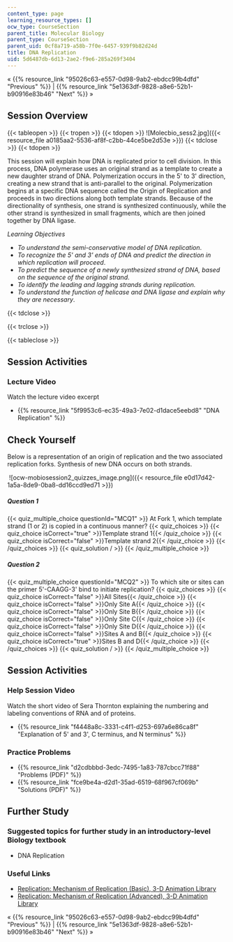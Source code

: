```yaml
---
content_type: page
learning_resource_types: []
ocw_type: CourseSection
parent_title: Molecular Biology
parent_type: CourseSection
parent_uid: 0cf8a719-a58b-7f0e-6457-939f9b82d24d
title: DNA Replication
uid: 5d6487db-6d13-2ae2-f9e6-285a269f3404
---
```


« {{% resource_link "95026c63-e557-0d98-9ab2-ebdcc99b4dfd" "Previous" %}} | {{% resource_link "5e1363df-9828-a8e6-52b1-b90916e83b46" "Next" %}} »

Session Overview
----------------

{{< tableopen >}}
{{< tropen >}}
{{< tdopen >}}
![Molecbio_sess2.jpg]({{< resource_file a0185aa2-5536-af8f-c2bb-44ce5be2d53e >}})
{{< tdclose >}}
{{< tdopen >}}


This session will explain how DNA is replicated prior to cell division. In this process, DNA polymerase uses an original strand as a template to create a new daughter strand of DNA. Polymerization occurs in the 5' to 3' direction, creating a new strand that is anti-parallel to the original. Polymerization begins at a specific DNA sequence called the Origin of Replication and proceeds in two directions along both template strands. Because of the directionality of synthesis, one strand is synthesized continuously, while the other strand is synthesized in small fragments, which are then joined together by DNA ligase.

_Learning Objectives_

*   _To understand the semi-conservative model of DNA replication_.
*   _To recognize the 5' and 3' ends of DNA and predict the direction in which replication will proceed_.
*   _To predict the sequence of a newly synthesized strand of DNA, based on the sequence of the original strand_.
*   _To identify the leading and lagging strands during replication._
*   _To understand the function of helicase and DNA ligase and explain why they are necessary_.


{{< tdclose >}}

{{< trclose >}}

{{< tableclose >}}

Session Activities
------------------

### Lecture Video

Watch the lecture video excerpt

*   {{% resource_link "5f9953c6-ec35-49a3-7e02-d1dace5eebd8" "DNA Replication" %}}

Check Yourself
--------------

Below is a representation of an origin of replication and the two associated replication forks. Synthesis of new DNA occurs on both strands.

 ![ocw-mobiosession2_quizzes_image.png]({{< resource_file e0d17d42-1a5a-8de9-0ba8-dd16ccd9ed71 >}})

##### Question 1
 {{< quiz_multiple_choice questionId="MCQ1" >}} At Fork 1, which template strand (1 or 2) is copied in a continuous manner? {{< quiz_choices >}} {{< quiz_choice isCorrect="true" >}}Template strand 1{{< /quiz_choice >}} {{< quiz_choice isCorrect="false" >}}Template strand 2{{< /quiz_choice >}} {{< /quiz_choices >}} {{< quiz_solution / >}} {{< /quiz_multiple_choice >}}
##### Question 2
 {{< quiz_multiple_choice questionId="MCQ2" >}} To which site or sites can the primer 5'-CAAGG-3' bind to initiate replication? {{< quiz_choices >}} {{< quiz_choice isCorrect="false" >}}All Sites{{< /quiz_choice >}} {{< quiz_choice isCorrect="false" >}}Only Site A{{< /quiz_choice >}} {{< quiz_choice isCorrect="false" >}}Only Site B{{< /quiz_choice >}} {{< quiz_choice isCorrect="false" >}}Only Site C{{< /quiz_choice >}} {{< quiz_choice isCorrect="false" >}}Only Site D{{< /quiz_choice >}} {{< quiz_choice isCorrect="false" >}}Sites A and B{{< /quiz_choice >}} {{< quiz_choice isCorrect="true" >}}Sites B and D{{< /quiz_choice >}} {{< /quiz_choices >}} {{< quiz_solution / >}} {{< /quiz_multiple_choice >}}

Session Activities
------------------

### Help Session Video

Watch the short video of Sera Thornton explaining the numbering and labeling conventions of RNA and of proteins.

*   {{% resource_link "f4448a8c-3331-c4f1-d253-697a6e86ca8f" "Explanation of 5' and 3', C terminus, and N terminus" %}}

### Practice Problems

*   {{% resource_link "d2cdbbbd-3edc-7495-1a83-787cbcc71f88" "Problems (PDF)" %}}
*   {{% resource_link "fce9be4a-d2d1-35ad-6519-68f967cf069b" "Solutions (PDF)" %}}

Further Study
-------------

### Suggested topics for further study in an introductory-level Biology textbook

*   DNA Replication

### Useful Links

*   [Replication: Mechanism of Replication (Basic), 3-D Animation Library](http://www.dnalc.org/resources/3d/03-mechanism-of-replication-basic.html)
*   [Replication: Mechanism of Replication (Advanced), 3-D Animation Library](http://www.dnalc.org/resources/3d/04-mechanism-of-replication-advanced.html)

« {{% resource_link "95026c63-e557-0d98-9ab2-ebdcc99b4dfd" "Previous" %}} | {{% resource_link "5e1363df-9828-a8e6-52b1-b90916e83b46" "Next" %}} »